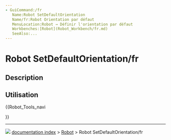 ```yaml
---
- GuiCommand:/fr
   Name:Robot SetDefaultOrientation
   Name/fr:Robot Orientation par défaut
   MenuLocation:Robot → Définir l'orientation par défaut
   Workbenches:[Robot](Robot_Workbench/fr.md)
   SeeAlso:...
---
```


# Robot SetDefaultOrientation/fr

## Description

## Utilisation





{{Robot_Tools_navi

}}



---
![](images/Button_right.svg) [documentation index](../README.md) > [Robot](Robot_Workbench.md) > Robot SetDefaultOrientation/fr
